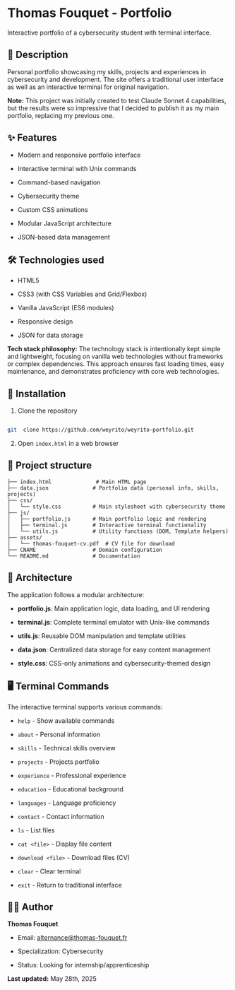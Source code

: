 # Thomas Fouquet - Portfolio

  

Interactive portfolio of a cybersecurity student with terminal interface.

  

## 🎯 Description

  

Personal portfolio showcasing my skills, projects and experiences in cybersecurity and development. The site offers a traditional user interface as well as an interactive terminal for original navigation.

  

**Note:** This project was initially created to test Claude Sonnet 4 capabilities, but the results were so impressive that I decided to publish it as my main portfolio, replacing my previous one.

  

## ✨ Features

  

- Modern and responsive portfolio interface

- Interactive terminal with Unix commands

- Command-based navigation

- Cybersecurity theme

- Custom CSS animations

- Modular JavaScript architecture

- JSON-based data management

  

## 🛠️ Technologies used

  

- HTML5

- CSS3 (with CSS Variables and Grid/Flexbox)

- Vanilla JavaScript (ES6 modules)

- Responsive design

- JSON for data storage

  

**Tech stack philosophy:** The technology stack is intentionally kept simple and lightweight, focusing on vanilla web technologies without frameworks or complex dependencies. This approach ensures fast loading times, easy maintenance, and demonstrates proficiency with core web technologies.

  

## 🚀 Installation

  

1. Clone the repository

```bash

git  clone https://github.com/weyrito/weyrito-portfolio.git

```

  

2. Open `index.html` in a web browser

  

## 📁 Project structure

```
├── index.html              # Main HTML page
├── data.json              # Portfolio data (personal info, skills, projects)
├── css/
│   └── style.css          # Main stylesheet with cybersecurity theme
├── js/
│   ├── portfolio.js       # Main portfolio logic and rendering
│   ├── terminal.js        # Interactive terminal functionality
│   └── utils.js           # Utility functions (DOM, Template helpers)
├── assets/
│   └── thomas-fouquet-cv.pdf  # CV file for download
├── CNAME                  # Domain configuration
└── README.md              # Documentation
```

  

## 🔧 Architecture

  

The application follows a modular architecture:

  

- **portfolio.js**: Main application logic, data loading, and UI rendering

- **terminal.js**: Complete terminal emulator with Unix-like commands

- **utils.js**: Reusable DOM manipulation and template utilities

- **data.json**: Centralized data storage for easy content management

- **style.css**: CSS-only animations and cybersecurity-themed design

  

## 🖥️ Terminal Commands

  

The interactive terminal supports various commands:

  

- `help` - Show available commands

- `about` - Personal information

- `skills` - Technical skills overview

- `projects` - Projects portfolio

- `experience` - Professional experience

- `education` - Educational background

- `languages` - Language proficiency

- `contact` - Contact information

- `ls` - List files

- `cat <file>` - Display file content

- `download <file>` - Download files (CV)

- `clear` - Clear terminal

- `exit` - Return to traditional interface

  

## 👨‍💻 Author

  

**Thomas Fouquet**

- Email: alternance@thomas-fouquet.fr

- Specialization: Cybersecurity

- Status: Looking for internship/apprenticeship

  

**Last updated:** May 28th, 2025